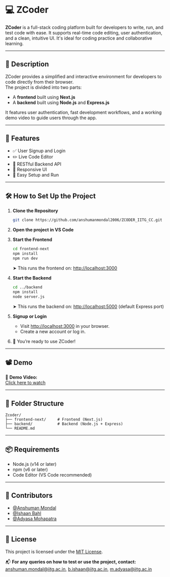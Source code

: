# 💻 ZCoder

**ZCoder** is a full-stack coding platform built for developers to write, run, and test code with ease. It supports real-time code editing, user authentication, and a clean, intuitive UI. It's ideal for coding practice and collaborative learning.

---

## 🧠 Description

ZCoder provides a simplified and interactive environment for developers to code directly from their browser.  
The project is divided into two parts:
- A **frontend** built using **Next.js**
- A **backend** built using **Node.js** and **Express.js**

It features user authentication, fast development workflows, and a working demo video to guide users through the app.

---

## 🚀 Features

- ✅ User Signup and Login
- ✏️ Live Code Editor
- 🔧 RESTful Backend API
- 📱 Responsive UI
- 🚀 Easy Setup and Run

---

## 🛠️ How to Set Up the Project

1. **Clone the Repository**
   ```bash
   git clone https://github.com/anshumanmondal2006/ZCODER_IITG_CC.git
   ```

2. **Open the project in VS Code**

3. **Start the Frontend**
   ```bash
   cd frontend-next
   npm install
   npm run dev
   ```
   ➤ This runs the frontend on: [http://localhost:3000](http://localhost:3000)

4. **Start the Backend**
   ```bash
   cd ../backend
   npm install
   node server.js
   ```
   ➤ This runs the backend on: [http://localhost:5000](http://localhost:5000) (default Express port)

5. **Signup or Login**
   - Visit [http://localhost:3000](http://localhost:3000) in your browser.
   - Create a new account or log in.

6. 🎉 You’re ready to use ZCoder!

---

## 📽️ Demo

🎥 **Demo Video:**  
[Click here to watch](https://github.com/TheAdich/Zcoder/assets/128921226/7c473ef5-e9ab-4255-8be2-9f5911e74d01)

---

## 📁 Folder Structure

```
Zcoder/
├── frontend-next/     # Frontend (Next.js)
├── backend/           # Backend (Node.js + Express)
└── README.md
```

---

## 📦 Requirements

- Node.js (v14 or later)
- npm (v6 or later)
- Code Editor (VS Code recommended)

---

## 🙋 Contributors

- [@Anshuman Mondal](https://github.com/anshumanmondal2006)
- [@Ishaan Bahl](https://github.com/ishaaniitg)
- [@Adyasa Mohapatra](https://github.com/adyasa2004)

---

## 📝 License

This project is licensed under the [MIT License](https://opensource.org/licenses/MIT).

📬 **For any queries on how to test or use the project, contact:**  
[anshuman.mondal@iitg.ac.in](mailto:anshuman.mondal@iitg.ac.in), [b.ishaan@iitg.ac.in](mailto:b.ishaan@iitg.ac.in), [m.adyasa@iitg.ac.in](mailto:m.adyasa@iitg.ac.in)

